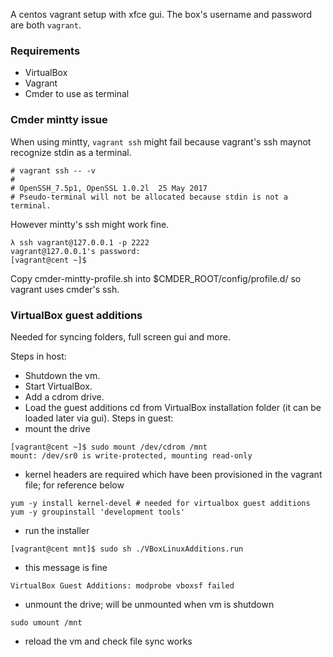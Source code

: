 A centos vagrant setup with xfce gui. The box's username and password are both `vagrant`.

### Requirements
* VirtualBox
* Vagrant
* Cmder to use as terminal

### Cmder mintty issue
When using mintty, `vagrant ssh` might fail because vagrant's ssh maynot recognize stdin as a terminal.
```
# vagrant ssh -- -v
# 
# OpenSSH_7.5p1, OpenSSL 1.0.2l  25 May 2017
# Pseudo-terminal will not be allocated because stdin is not a terminal.
```
However mintty's ssh might work fine.
```
λ ssh vagrant@127.0.0.1 -p 2222
vagrant@127.0.0.1's password:
[vagrant@cent ~]$
```
Copy cmder-mintty-profile.sh into $CMDER_ROOT/config/profile.d/ so vagrant uses cmder's ssh.

### VirtualBox guest additions
Needed for syncing folders, full screen gui and more.

Steps in host:
* Shutdown the vm.
* Start VirtualBox.
* Add a cdrom drive.
* Load the guest additions cd from VirtualBox installation folder (it can be loaded later via gui).
Steps in guest:
* mount the drive
```
[vagrant@cent ~]$ sudo mount /dev/cdrom /mnt
mount: /dev/sr0 is write-protected, mounting read-only
```
* kernel headers are required which have been provisioned in the vagrant file; for reference below
```
yum -y install kernel-devel # needed for virtualbox guest additions
yum -y groupinstall 'development tools'
```
* run the installer
```
[vagrant@cent mnt]$ sudo sh ./VBoxLinuxAdditions.run
```
* this message is fine
```
VirtualBox Guest Additions: modprobe vboxsf failed
```
* unmount the drive; will be unmounted when vm is shutdown
```
sudo umount /mnt
```
* reload the vm and check file sync works
